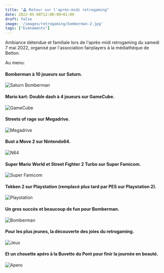 ```yaml
---
title: "🕹️ Retour sur l'après-midi retrogaming"
date: 2022-05-08T12:00:00+01:00
draft: false
image: '/images/retrogaming/bomberman-2.jpg'
tags: ["Evènements"]
---
```


Ambiance détendue et familiale lors de l'après-midi retrogaming du samedi 7 mai 2022, organisé par l'association fairplayers à la médiathèque de Betton.

<!--more-->

Au menu:

#### Bomberman à 10 joueurs sur Saturn.

![Saturn Bomberman](/images/retrogaming/bomberman-1.jpg)

#### Mario kart: Double dash à 4 joueurs sur GameCube.

![GameCube](/images/retrogaming/gamecube.jpg)

#### Streets of rage sur Megadrive.

![Megadrive](/images/retrogaming/megadrive.jpg)

#### Bust a Move 2 sur Nintendo64.

![N64](/images/retrogaming/n64.jpg)

#### Super Mario World et Street Fighter 2 Turbo sur Super Famicom.

![Super Famicom](/images/retrogaming/snes.jpg)

#### Tekken 2 sur Playstation (remplacé plus tard par PES sur Playstation 2).

![Playstation](/images/retrogaming/playstation.jpg)

#### Un gros succès et beaucoup de fun pour Bomberman.

![Bomberman](/images/retrogaming/bomberman-2.jpg)

#### Pour les plus jeunes, la découverte des joies du retrogaming.

![Jeux](/images/retrogaming/jeux.jpg)

#### Et un chouette apéro à la Buvette du Pont pour finir la journée en beauté.

![Apero](/images/retrogaming/apero.jpg)
